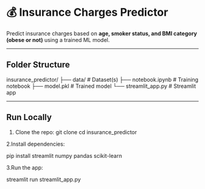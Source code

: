# 💰 Insurance Charges Predictor

Predict insurance charges based on **age, smoker status, and BMI category (obese or not)** using a trained ML model.

---

## Folder Structure

insurance_predictor/
├── data/ # Dataset(s)
├── notebook.ipynb # Training notebook
├── model.pkl # Trained model
└── streamlit_app.py # Streamlit app


---

## Run Locally

1. Clone the repo:
git clone <your-repo-url>
cd insurance_predictor

2.Install dependencies:

pip install streamlit numpy pandas scikit-learn


3.Run the app:

streamlit run streamlit_app.py
